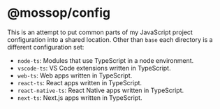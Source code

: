 # @mossop/config

This is an attempt to put common parts of my JavaScript project configuration
into a shared location. Other than `base` each directory is a different
configuration set:

* `node-ts`: Modules that use TypeScript in a node environment.
* `vscode-ts`: VS Code extensions written in TypeScript.
* `web-ts`: Web apps written in TypeScript.
* `react-ts`: React apps written in TypeScript.
* `react-native-ts`: React Native apps written in TypeScript.
* `next-ts`: Next.js apps written in TypeScript.
